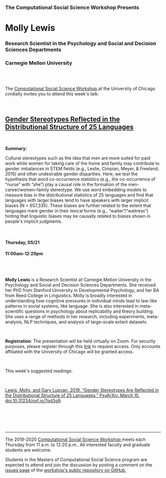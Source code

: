 <h3 class=pfblock-header> The Computational Social Science Workshop Presents </h3>

<h1 class=pfblock-header3> Molly Lewis</h1>
<h3 class=pfblock-header3> Research Scientist in the Psychology and Social and Decision Sciences Departments </h3>
<h3 class=pfblock-header3> Carnegie Mellon University </h3>

<br><br>



<p class=pfblock-header3>The <a href="https://macss.uchicago.edu/content/computation-workshop"> Computational Social Science Workshop </a> at the University of Chicago cordially invites you to attend this week's talk:</p>



<br>

<div class=pfblock-header3>
<h2 class=pfblock-header>
  <a href=https://github.com/uchicago-computation-workshop/Spring2020/tree/master/05-21_Lewis> Gender Stereotypes Reflected in the Distributional Structure of 25 Languages
 </a>
</h2>

<br>
</div>



<p class=footertext2>

**Summary:** 
<br>

Cultural stereotypes such as the idea that men are more suited for paid work while women for taking care of the home and family may contribute to gender imbalances in STEM fields (e.g., Leslie, Cimpian, Meyer, & Freeland, 2015) and other undesirable gender disparities. Here, we test the hypothesis that word co-occurrence statistics (e.g., the co-occurrence of “nurse” with “she”) play a causal role in the formation of the men-career/women-family stereotype. We use word embedding models to measure bias in the distributional statistics of 25 languages and find that languages with larger biases tend to have speakers with larger implicit biases (N = 657,335). These biases are further related to the extent that languages mark gender in their lexical forms (e.g., “waiter”/“waitress”) hinting that linguistic biases may be causally related to biases shown in people's implicit judgments.  

</p>

<br>

<h4 class=pfblock-header3> Thursday, 05/21 </h4>
<h4 class=pfblock-header3> 11:00am-12:20pm </h4>

<br><br>

<p class=footertext2>

**Molly Lewis**  is a Research Scientist at Carnegie Mellon University in the Psychology and Social and Decision Sciences Departments. She received her PhD from Stanford University in Developmental Psychology, and her BA from Reed College in Linguistics. Molly is broadly interested in understanding how cognitive pressures in individual minds lead to law-like patterns in social systems, like language. She is also interested in meta-scientific questions in psychology about replicability and theory building. She uses a range of methods in her research, including experiments, meta-analysis, NLP techniques, and analysis of large-scale extant datasets. 
</p>

<br>

<p class=footertext2>

**Registration**: The presentation will be held virtually on Zoom. For security purposes, please register through this [link](https://uchicago.zoom.us/meeting/register/tJMkdeuorz0pGdZm2Wueawx0P9qScNKwKC9g) to request access. Only accounts affiliated with the University of Chicago will be granted access.
</p>

<br>

This week's suggested readings:

<br>

[Lewis, Molly, and Gary Lupyan. 2019. “Gender Stereotypes Are Reflected in the Distributional Structure of 25 Languages.” PsyArXiv. March 15. doi:10.31234/osf.io/7qd3g9](https://psyarxiv.com/7qd3g).

<br>

<br><br>

---

<p class=footertext> The 2019-2020 <a href="https://macss.uchicago.edu/content/computation-workshop"> Computational Social Science Workshop </a> meets each Thursday from 11 a.m. to 12:20 p.m.. All interested faculty and graduate students are welcome.</p>



<p class=footertext>Students in the Masters of Computational Social Science program are expected to attend and join the discussion by posting a comment on the <a href=https://github.com/uchicago-computation-workshop/Spring2020/issues/5>issues page</a> of the <a href=https://github.com/uchicago-computation-workshop/Spring2020/tree/master/05-21_Lewis>workshop's public repository on GitHub.</a></p>
